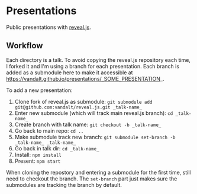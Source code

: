 # Presentations

Public presentations with [reveal.js](https://revealjs.com/).

## Workflow

Each directory is a talk. To avoid copying the reveal.js repository each time, I
forked it and I'm using a branch for each presentation. Each branch is added as
a submodule here to make it accessible at https://vandalt.github.io/presentations/_SOME_PRESENTATION_.

To add a new presentation:

1. Clone fork of reveal.js as submodule: `git submodule add git@github.com:vandalt/reveal.js.git _talk-name_`
2. Enter new submodule (which will track main reveal.js branch): `cd _talk-name_`
3. Create branch with talk name: `git checkout -b _talk-name_`
4. Go back to main repo: `cd ..`
5. Make submodule track new branch: `git submodule set-branch -b _talk-name_ _talk-name_`
6. Go back in talk dir: `cd _talk-name_`
7. Install: `npm install`
8. Present: `npm start`

When cloning the repostory and entering a submodule for the first time, still
need to checkout the branch. The `set-branch` part just makes sure the
submodules are tracking the branch by default.
